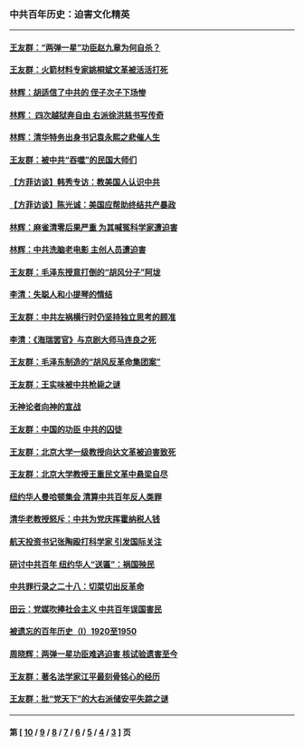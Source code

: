 ### 中共百年历史：迫害文化精英
---
#### [王友群：“两弹一星”功臣赵九章为何自杀？](../../pages/nf1176111/n14059162.md?10020430) 
#### [王友群：火箭材料专家姚桐斌文革被活活打死](../../pages/nf1176111/n14048805.md?10020430) 
#### [林辉：胡适信了中共的 侄子次子下场惨](../../pages/nf1176111/n14019760.md?10020430) 
#### [林辉： 四次越狱奔自由 右派徐洪慈书写传奇](../../pages/nf1176111/n14010438.md?10020430) 
#### [林辉：清华特务出身书记袁永熙之悲催人生](../../pages/nf1176111/n13997413.md?10020430) 
#### [王友群：被中共“吞噬”的民国大师们](../../pages/nf1176111/n13942620.md?10020430) 
#### [【方菲访谈】韩秀专访：教美国人认识中共](../../pages/nf1176111/n13821310.md?10020430) 
#### [【方菲访谈】陈光诚：美国应帮助终结共产暴政](../../pages/nf1176111/n13759521.md?10020430) 
#### [林辉：麻雀清零后果严重 为其喊冤科学家遭迫害](../../pages/nf1176111/n13746900.md?10020430) 
#### [林辉：中共洗脑老电影 主创人员遭迫害](../../pages/nf1176111/n13699437.md?10020430) 
#### [王友群：毛泽东授意打倒的“胡风分子”阿垅](../../pages/nf1176111/n13592541.md?10020430) 
#### [李清：失聪人和小提琴的情结](../../pages/nf1176111/n13459280.md?10020430) 
#### [王友群：中共左祸横行时仍坚持独立思考的顾准](../../pages/nf1176111/n13444722.md?10020430) 
#### [李清：《海瑞罢官》与京剧大师马连良之死](../../pages/nf1176111/n13412316.md?10020430) 
#### [王友群：毛泽东制造的“胡风反革命集团案”](../../pages/nf1176111/n13324909.md?10020430) 
#### [王友群：王实味被中共枪毙之谜](../../pages/nf1176111/n13307502.md?10020430) 
#### [无神论者向神的宣战](../../pages/nf1176111/n13281535.md?10020430) 
#### [王友群：中国的功臣 中共的囚徒](../../pages/nf1176111/n13291790.md?10020430) 
#### [王友群：北京大学一级教授向达文革被迫害致死](../../pages/nf1176111/n13150966.md?10020430) 
#### [王友群：北京大学教授王重民文革中悬梁自尽](../../pages/nf1176111/n13084645.md?10020430) 
#### [纽约华人曼哈顿集会 清算中共百年反人类罪](../../pages/nf1176111/n13084157.md?10020430) 
#### [清华老教授怒斥：中共为党庆挥霍纳税人钱](../../pages/nf1176111/n13071430.md?10020430) 
#### [航天投资书记张陶殴打科学家 引发国际关注](../../pages/nf1176111/n13069132.md?10020430) 
#### [研讨中共百年 纽约华人“送匾”：祸国殃民](../../pages/nf1176111/n13057367.md?10020430) 
#### [中共罪行录之二十八：切菜切出反革命](../../pages/nf1176111/n13030600.md?10020430) 
#### [田云：党媒吹捧社会主义 中共百年误国害民](../../pages/nf1176111/n13006682.md?10020430) 
#### [被遗忘的百年历史（I）1920至1950](../../pages/nf1176111/n12986411.md?10020430) 
#### [周晓辉：两弹一星功臣难逃迫害 核试验遗害至今](../../pages/nf1176111/n12974997.md?10020430) 
#### [王友群：著名法学家江平最刻骨铭心的经历](../../pages/nf1176111/n12970787.md?10020430) 
#### [王友群：批“党天下”的大右派储安平失踪之谜](../../pages/nf1176111/n12954229.md?10020430) 

---
#### 第 [ [10](./10.md?10020430) / [9](./9.md?10020430) / [8](./8.md?10020430) / [7](./7.md?10020430) / [6](./6.md?10020430) / [5](./5.md?10020430) / [4](./4.md?10020430) / [3](./3.md?10020430) ] 页
